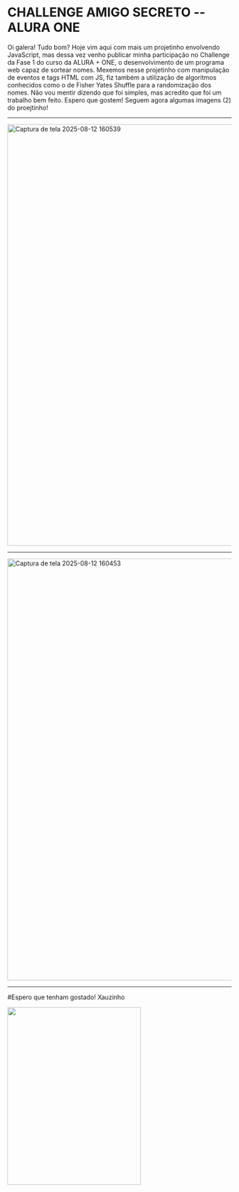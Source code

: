 ﻿# CHALLENGE AMIGO SECRETO -- ALURA ONE
 Oi galera! Tudo bom?
 Hoje vim aqui com mais um projetinho envolvendo JavaScript, mas dessa vez venho publicar minha participação no Challenge da Fase 1 do curso da ALURA + ONE, o desenvolvimento de um programa web capaz de sortear nomes.
 Mexemos nesse projetinho com manipulação de eventos e tags HTML com JS, fiz também a utilização de algoritmos conhecidos como o de Fisher Yates Shuffle para a randomização dos nomes.
 Não vou mentir dizendo que foi simples, mas acredito que foi um trabalho bem feito. Espero que gostem!
 Seguem agora algumas imagens (2) do proejtinho!

 -- -- -- -- -- -- -- -- -- -- -- -- --  -- -- -- -- -- -- -- -- -- -- -- -- --  -- -- -- -- -- -- -- -- -- -- -- -- --  -- -- -- -- -- -- -- -- -- -- -- -- --  -- -- -- -- -- -- -- -- -- -- -- -- --  -- -- -- -- -- -- -- -- -- -- -- -- --  -- -- -- -- -- -- -- -- -- -- -- 
<img width="945" height="948" alt="Captura de tela 2025-08-12 160539" src="https://github.com/user-attachments/assets/c35d4627-1a47-4e34-8c3f-687345eb2072" />

 -- -- -- -- -- -- -- -- -- -- -- -- --  -- -- -- -- -- -- -- -- -- -- -- -- --  -- -- -- -- -- -- -- -- -- -- -- -- --  -- -- -- -- -- -- -- -- -- -- -- -- --  -- -- -- -- -- -- -- -- -- -- -- -- --  -- -- -- -- -- -- -- -- -- -- -- -- --  -- -- -- -- -- -- -- -- -- -- -- 

<img width="945" height="949" alt="Captura de tela 2025-08-12 160453" src="https://github.com/user-attachments/assets/56ae6b62-4ea4-4bd2-af93-b9311f31cd76" />

 -- -- -- -- -- -- -- -- -- -- -- -- --  -- -- -- -- -- -- -- -- -- -- -- -- --  -- -- -- -- -- -- -- -- -- -- -- -- --  -- -- -- -- -- -- -- -- -- -- -- -- --  -- -- -- -- -- -- -- -- -- -- -- -- --  -- -- -- -- -- -- -- -- -- -- -- -- --  -- -- -- -- -- -- -- -- -- -- -- 

#Espero que tenham gostado! Xauzinho

<img width="300" height="400" alt="" src="https://i.pinimg.com/originals/f9/42/5e/f9425ec6e73ca64317310db4a3f3e05c.gif"/>

